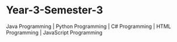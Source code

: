# Year-3-Semester-3
Java Programming | Python Programming | C# Programming | HTML Programming | JavaScript Programming

